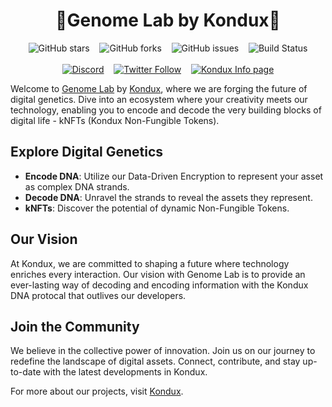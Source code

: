 <div align="center">
<h1>🧬Genome Lab by Kondux🧬</h1>
  
![GitHub stars](https://img.shields.io/github/stars/Kondux/genome-lab?style=social)&nbsp;&nbsp;&nbsp;
![GitHub forks](https://img.shields.io/github/forks/Kondux/genome-lab?style=social)&nbsp;&nbsp;&nbsp;
![GitHub issues](https://img.shields.io/github/issues/Kondux/genome-lab)&nbsp;&nbsp;&nbsp;
![Build Status](https://img.shields.io/badge/build-passing-brightgreen.svg)
<br><br>
[![Discord](https://img.shields.io/badge/Discord-join%20chat-blue.svg)](http://Kondux.gg)&nbsp;&nbsp;&nbsp;
[![Twitter Follow](https://img.shields.io/twitter/follow/kondux.svg?style=social&label=Follow)](https://twitter.com/Kondux_KNDX)&nbsp;&nbsp;&nbsp;
[![Kondux Info page](https://img.shields.io/badge/Kondux-News-blue.svg)](https://www.kondux.info)
</div>

Welcome to [Genome Lab](https://kondux.github.io/genome-lab) by
[Kondux](https://www.kondux.io), where we are forging the future of digital
genetics. Dive into an ecosystem where your creativity meets our technology,
enabling you to encode and decode the very building blocks of digital life -
kNFTs (Kondux Non-Fungible Tokens).

## Explore Digital Genetics

-   **Encode DNA**: Utilize our Data-Driven Encryption to represent your asset
    as complex DNA strands.
-   **Decode DNA**: Unravel the strands to reveal the assets they represent.
-   **kNFTs**: Discover the potential of dynamic Non-Fungible Tokens.

## Our Vision

At Kondux, we are committed to shaping a future where technology enriches every
interaction. Our vision with Genome Lab is to provide an ever-lasting way of
decoding and encoding information with the Kondux DNA protocal that outlives our
developers.

## Join the Community

We believe in the collective power of innovation. Join us on our journey to
redefine the landscape of digital assets. Connect, contribute, and stay
up-to-date with the latest developments in Kondux.

For more about our projects, visit [Kondux](https://www.kondux.io).
